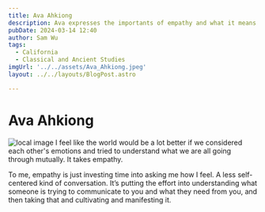```yaml
---
title: Ava Ahkiong
description: Ava expresses the importants of empathy and what it means to them. 
pubDate: 2024-03-14 12:40
author: Sam Wu
tags:
  - California
  - Classical and Ancient Studies
imgUrl: '../../assets/Ava_Ahkiong.jpeg'
layout: ../../layouts/BlogPost.astro

---
```

# Ava Ahkiong

![local image](../../assets/Ava_Ahkiong.jpeg)
I feel like the world would be a lot better if we considered each other's emotions and tried to understand what we are all going through mutually. It takes empathy. 

To me, empathy is just investing time into asking me how I feel. A less self-centered kind of conversation. It’s putting the effort into understanding what someone is trying to communicate to you and what they need from you, and then taking that and cultivating and manifesting it.

